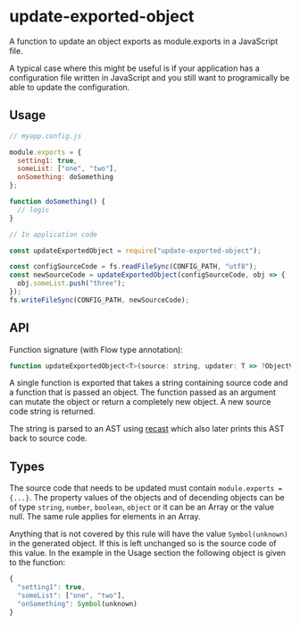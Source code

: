 # update-exported-object

A function to update an object exports as module.exports in a JavaScript file.

A typical case where this might be useful is if your application has a
configuration file written in JavaScript and you still want to programically be
able to update the configuration.

## Usage

```js
// myapp.config.js

module.exports = {
  setting1: true,
  someList: ["one", "two"],
  onSomething: doSomething
};

function doSomething() {
  // logic
}

// In application code

const updateExportedObject = require("update-exported-object");

const configSourceCode = fs.readFileSync(CONFIG_PATH, "utf8");
const newSourceCode = updateExportedObject(configSourceCode, obj => {
  obj.someList.push("three");
});
fs.writeFileSync(CONFIG_PATH, newSourceCode);
```

## API

Function signature (with Flow type annotation):

```js
function updateExportedObject<T>(source: string, updater: T => ?ObjectValue): string;
```

A single function is exported that takes a string containing source code and a function that is passed an object. The function passed as an argument can mutate the object or return a completely new object. A new source code string is returned.

The string is parsed to an AST using [recast](https://www.npmjs.com/package/recast) which also later prints this AST back to source code.

## Types

The source code that needs to be updated must contain `module.exports = {...}`. The property values of the objects and of decending objects can be of type `string`, `number`, `boolean`, `object` or it can be an Array or the value null. The same rule applies for elements in an Array.

Anything that is not covered by this rule will have the value `Symbol(unknown)` in the generated object. If this is left unchanged so is the source code of this value. In the example in the Usage section the following object is given to the function:

```js
{
  "setting1": true,
  "someList": ["one", "two"],
  "onSomething": Symbol(unknown)
}
```
